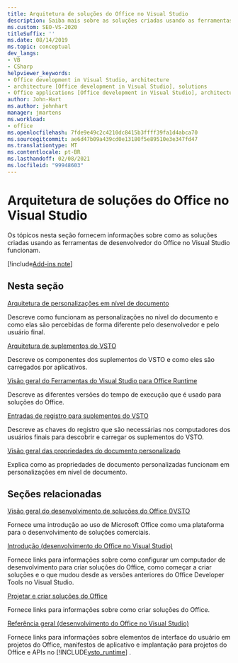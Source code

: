 ```yaml
---
title: Arquitetura de soluções do Office no Visual Studio
description: Saiba mais sobre as soluções criadas usando as ferramentas de desenvolvedor Microsoft Office no Visual Studio e como elas funcionam.
ms.custom: SEO-VS-2020
titleSuffix: ''
ms.date: 08/14/2019
ms.topic: conceptual
dev_langs:
- VB
- CSharp
helpviewer_keywords:
- Office development in Visual Studio, architecture
- architecture [Office development in Visual Studio], solutions
- Office applications [Office development in Visual Studio], architecture
author: John-Hart
ms.author: johnhart
manager: jmartens
ms.workload:
- office
ms.openlocfilehash: 7fde9e49c2c4210dc8415b3ffff39fa1d4abca70
ms.sourcegitcommit: ae6d47b09a439cd0e13180f5e89510e3e347fd47
ms.translationtype: MT
ms.contentlocale: pt-BR
ms.lasthandoff: 02/08/2021
ms.locfileid: "99948603"
---
```

# <a name="architecture-of-office-solutions-in-visual-studio"></a>Arquitetura de soluções do Office no Visual Studio
  Os tópicos nesta seção fornecem informações sobre como as soluções criadas usando as ferramentas de desenvolvedor do Office no Visual Studio funcionam.

[!include[Add-ins note](includes/addinsnote.md)]

## <a name="in-this-section"></a>Nesta seção

[Arquitetura de personalizações em nível de documento](../vsto/architecture-of-document-level-customizations.md)

Descreve como funcionam as personalizações no nível do documento e como elas são percebidas de forma diferente pelo desenvolvedor e pelo usuário final.

[Arquitetura de suplementos do VSTO](../vsto/architecture-of-vsto-add-ins.md)

Descreve os componentes dos suplementos do VSTO e como eles são carregados por aplicativos.

[Visão geral do Ferramentas do Visual Studio para Office Runtime](../vsto/visual-studio-tools-for-office-runtime-overview.md)

Descreve as diferentes versões do tempo de execução que é usado para soluções do Office.

[Entradas de registro para suplementos do VSTO](../vsto/registry-entries-for-vsto-add-ins.md)

Descreve as chaves do registro que são necessárias nos computadores dos usuários finais para descobrir e carregar os suplementos do VSTO.

[Visão geral das propriedades do documento personalizado](../vsto/custom-document-properties-overview.md)

Explica como as propriedades de documento personalizadas funcionam em personalizações em nível de documento.

## <a name="related-sections"></a>Seções relacionadas

[Visão geral do desenvolvimento de soluções do Office &#40;&#41;VSTO ](../vsto/office-solutions-development-overview-vsto.md)

Fornece uma introdução ao uso de Microsoft Office como uma plataforma para o desenvolvimento de soluções comerciais.

[Introdução &#40;desenvolvimento do Office no Visual Studio&#41;](../vsto/getting-started-office-development-in-visual-studio.md)

Fornece links para informações sobre como configurar um computador de desenvolvimento para criar soluções do Office, como começar a criar soluções e o que mudou desde as versões anteriores do Office Developer Tools no Visual Studio.

[Projetar e criar soluções do Office](../vsto/designing-and-creating-office-solutions.md)

Fornece links para informações sobre como criar soluções do Office.

[Referência geral &#40;desenvolvimento do Office no Visual Studio&#41;](../vsto/general-reference-office-development-in-visual-studio.md)

Fornece links para informações sobre elementos de interface do usuário em projetos do Office, manifestos de aplicativo e implantação para projetos do Office e APIs no [!INCLUDE[vsto_runtime](../vsto/includes/vsto-runtime-md.md)] .
